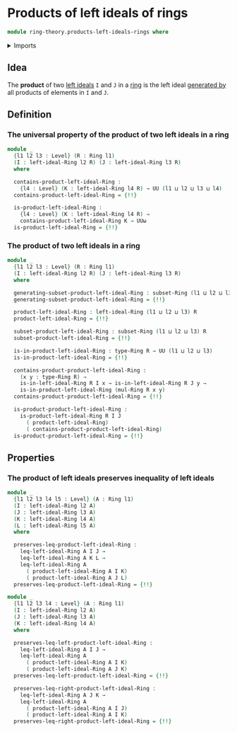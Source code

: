 # Products of left ideals of rings

```agda
module ring-theory.products-left-ideals-rings where
```

<details><summary>Imports</summary>

```agda
open import foundation.dependent-pair-types
open import foundation.identity-types
open import foundation.propositional-truncations
open import foundation.universe-levels

open import ring-theory.left-ideals-generated-by-subsets-rings
open import ring-theory.left-ideals-rings
open import ring-theory.poset-of-left-ideals-rings
open import ring-theory.products-subsets-rings
open import ring-theory.rings
open import ring-theory.subsets-rings
```

</details>

## Idea

The **product** of two [left ideals](ring-theory.left-ideals-rings.md) `I` and
`J` in a [ring](ring-theory.rings.md) is the left ideal
[generated by](ring-theory.left-ideals-generated-by-subsets-rings.md) all
products of elements in `I` and `J`.

## Definition

### The universal property of the product of two left ideals in a ring

```agda
module _
  {l1 l2 l3 : Level} (R : Ring l1)
  (I : left-ideal-Ring l2 R) (J : left-ideal-Ring l3 R)
  where

  contains-product-left-ideal-Ring :
    {l4 : Level} (K : left-ideal-Ring l4 R) → UU (l1 ⊔ l2 ⊔ l3 ⊔ l4)
  contains-product-left-ideal-Ring = {!!}

  is-product-left-ideal-Ring :
    {l4 : Level} (K : left-ideal-Ring l4 R) →
    contains-product-left-ideal-Ring K → UUω
  is-product-left-ideal-Ring = {!!}
```

### The product of two left ideals in a ring

```agda
module _
  {l1 l2 l3 : Level} (R : Ring l1)
  (I : left-ideal-Ring l2 R) (J : left-ideal-Ring l3 R)
  where

  generating-subset-product-left-ideal-Ring : subset-Ring (l1 ⊔ l2 ⊔ l3) R
  generating-subset-product-left-ideal-Ring = {!!}

  product-left-ideal-Ring : left-ideal-Ring (l1 ⊔ l2 ⊔ l3) R
  product-left-ideal-Ring = {!!}

  subset-product-left-ideal-Ring : subset-Ring (l1 ⊔ l2 ⊔ l3) R
  subset-product-left-ideal-Ring = {!!}

  is-in-product-left-ideal-Ring : type-Ring R → UU (l1 ⊔ l2 ⊔ l3)
  is-in-product-left-ideal-Ring = {!!}

  contains-product-product-left-ideal-Ring :
    (x y : type-Ring R) →
    is-in-left-ideal-Ring R I x → is-in-left-ideal-Ring R J y →
    is-in-product-left-ideal-Ring (mul-Ring R x y)
  contains-product-product-left-ideal-Ring = {!!}

  is-product-product-left-ideal-Ring :
    is-product-left-ideal-Ring R I J
      ( product-left-ideal-Ring)
      ( contains-product-product-left-ideal-Ring)
  is-product-product-left-ideal-Ring = {!!}
```

## Properties

### The product of left ideals preserves inequality of left ideals

```agda
module _
  {l1 l2 l3 l4 l5 : Level} (A : Ring l1)
  (I : left-ideal-Ring l2 A)
  (J : left-ideal-Ring l3 A)
  (K : left-ideal-Ring l4 A)
  (L : left-ideal-Ring l5 A)
  where

  preserves-leq-product-left-ideal-Ring :
    leq-left-ideal-Ring A I J →
    leq-left-ideal-Ring A K L →
    leq-left-ideal-Ring A
      ( product-left-ideal-Ring A I K)
      ( product-left-ideal-Ring A J L)
  preserves-leq-product-left-ideal-Ring = {!!}

module _
  {l1 l2 l3 l4 : Level} (A : Ring l1)
  (I : left-ideal-Ring l2 A)
  (J : left-ideal-Ring l3 A)
  (K : left-ideal-Ring l4 A)
  where

  preserves-leq-left-product-left-ideal-Ring :
    leq-left-ideal-Ring A I J →
    leq-left-ideal-Ring A
      ( product-left-ideal-Ring A I K)
      ( product-left-ideal-Ring A J K)
  preserves-leq-left-product-left-ideal-Ring = {!!}

  preserves-leq-right-product-left-ideal-Ring :
    leq-left-ideal-Ring A J K →
    leq-left-ideal-Ring A
      ( product-left-ideal-Ring A I J)
      ( product-left-ideal-Ring A I K)
  preserves-leq-right-product-left-ideal-Ring = {!!}
```
